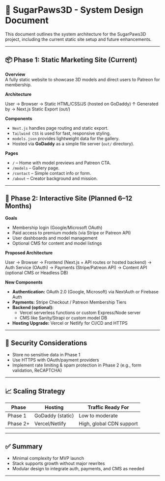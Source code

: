 # 🧩 SugarPaws3D - System Design Document

This document outlines the system architecture for the SugarPaws3D project, including the current static site setup and future enhancements.

---

## 📦 Phase 1: Static Marketing Site (Current)

**Overview**  
A fully static website to showcase 3D models and direct users to Patreon for membership.

**Architecture**

User → Browser → Static HTML/CSS/JS (hosted on GoDaddy)
↑
Generated by → Next.js Static Export (out/)


**Components**
- `Next.js` handles page routing and static export.
- `Tailwind CSS` is used for fast, responsive styling.
- `models.json` provides lightweight data for the gallery.
- Hosted via **GoDaddy** as a simple file server (`out/` directory).

**Pages**
- `/` – Home with model previews and Patreon CTA.
- `/models` – Gallery page.
- `/contact` – Simple contact info or form.
- `/about` – Creator background and mission.

---

## 🚧 Phase 2: Interactive Site (Planned 6–12 Months)

**Goals**
- Membership login (Google/Microsoft OAuth)
- Paid access to premium models (via Stripe or Patreon API)
- User dashboards and model management
- Optional CMS for content and model listings

**Proposed Architecture**



User → Browser
→ Frontend (Next.js + API routes or hosted backend)
→ Auth Service (OAuth)
→ Payments (Stripe/Patreon API)
→ Content API (optional CMS or Headless DB)

**New Components**
- **Authentication:** OAuth 2.0 (Google, Microsoft) via NextAuth or Firebase Auth
- **Payments:** Stripe Checkout / Patreon Membership Tiers
- **Backend (optional):**
  - Vercel serverless functions or custom Express/Node server
  - CMS like Sanity/Strapi or custom model DB
- **Hosting Upgrade:** Vercel or Netlify for CI/CD and HTTPS

---

## 🔐 Security Considerations

- Store no sensitive data in Phase 1
- Use HTTPS with OAuth/payment providers
- Implement rate limiting & spam protection in Phase 2 (e.g., form validation, ReCAPTCHA)

---

## 📈 Scaling Strategy

| Phase      | Hosting       | Traffic Ready For      |
|------------|----------------|-------------------------|
| Phase 1    | GoDaddy (static) | Low to moderate        |
| Phase 2+   | Vercel/Netlify | High, global CDN support |

---

## ✅ Summary

- Minimal complexity for MVP launch
- Stack supports growth without major rewrites
- Modular design to integrate auth, payments, and CMS as needed

---



